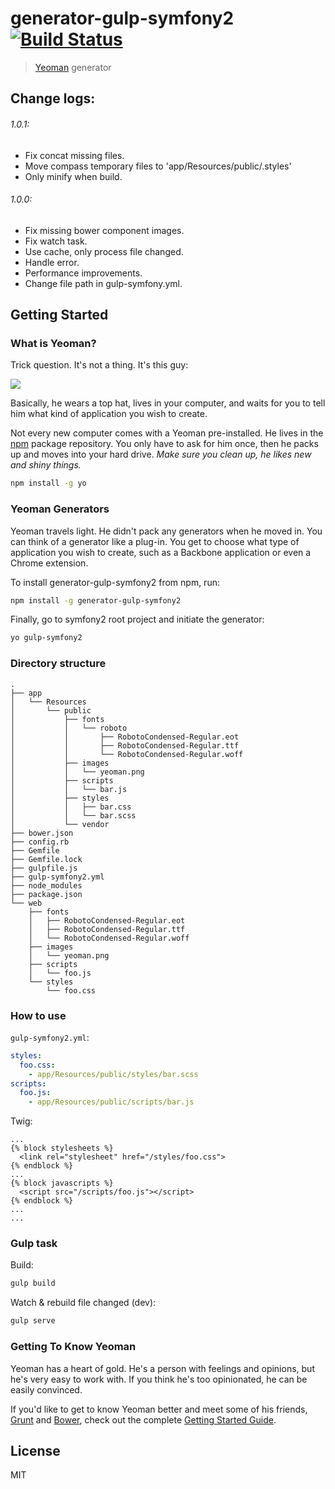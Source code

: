 # generator-gulp-symfony2 [![Build Status](https://secure.travis-ci.org/vn38minhtran/generator-gulp-symfony2.png?branch=master)](https://travis-ci.org/vn38minhtran/generator-gulp-symfony2)

> [Yeoman](http://yeoman.io) generator

## Change logs:

###### 1.0.1:

- Fix concat missing files.
- Move compass temporary files to 'app/Resources/public/.styles'
- Only minify when build.

###### 1.0.0:

- Fix missing bower component images.
- Fix watch task.
- Use cache, only process file changed.
- Handle error.
- Performance improvements.
- Change file path in gulp-symfony.yml.

## Getting Started

### What is Yeoman?

Trick question. It's not a thing. It's this guy:

![](http://i.imgur.com/JHaAlBJ.png)

Basically, he wears a top hat, lives in your computer, and waits for you to tell him what kind of application you wish to create.

Not every new computer comes with a Yeoman pre-installed. He lives in the [npm](https://npmjs.org) package repository. You only have to ask for him once, then he packs up and moves into your hard drive. *Make sure you clean up, he likes new and shiny things.*

```bash
npm install -g yo
```

### Yeoman Generators

Yeoman travels light. He didn't pack any generators when he moved in. You can think of a generator like a plug-in. You get to choose what type of application you wish to create, such as a Backbone application or even a Chrome extension.

To install generator-gulp-symfony2 from npm, run:

```bash
npm install -g generator-gulp-symfony2
```

Finally, go to symfony2 root project and initiate the generator:

```bash
yo gulp-symfony2
```

### Directory structure
```
.
├── app
│   └── Resources
│       └── public
│           ├── fonts
│           │   └── roboto
│           │       ├── RobotoCondensed-Regular.eot
│           │       ├── RobotoCondensed-Regular.ttf
│           │       └── RobotoCondensed-Regular.woff
│           ├── images
│           │   └── yeoman.png
│           ├── scripts
│           │   └── bar.js
│           ├── styles
│           │   ├── bar.css
│           │   └── bar.scss
│           └── vendor
├── bower.json
├── config.rb
├── Gemfile
├── Gemfile.lock
├── gulpfile.js
├── gulp-symfony2.yml
├── node_modules
├── package.json
└── web
    ├── fonts
    │   ├── RobotoCondensed-Regular.eot
    │   ├── RobotoCondensed-Regular.ttf
    │   └── RobotoCondensed-Regular.woff
    ├── images
    │   └── yeoman.png
    ├── scripts
    │   └── foo.js
    └── styles
        └── foo.css
```

### How to use

`gulp-symfony2.yml`:

```yml
styles:
  foo.css:
    - app/Resources/public/styles/bar.scss
scripts:
  foo.js:
    - app/Resources/public/scripts/bar.js
```

Twig:

```
...
{% block stylesheets %}
  <link rel="stylesheet" href="/styles/foo.css">
{% endblock %}
...
{% block javascripts %}
  <script src="/scripts/foo.js"></script>
{% endblock %}
...
...
```

### Gulp task
Build:
```bash
gulp build
```

Watch & rebuild file changed (dev):
```bash
gulp serve
```

### Getting To Know Yeoman

Yeoman has a heart of gold. He's a person with feelings and opinions, but he's very easy to work with. If you think he's too opinionated, he can be easily convinced.

If you'd like to get to know Yeoman better and meet some of his friends, [Grunt](http://gruntjs.com) and [Bower](http://bower.io), check out the complete [Getting Started Guide](https://github.com/yeoman/yeoman/wiki/Getting-Started).

## License

MIT
